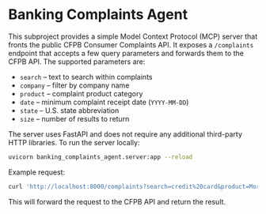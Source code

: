 # Banking Complaints Agent

This subproject provides a simple Model Context Protocol (MCP) server that
fronts the public CFPB Consumer Complaints API. It exposes a `/complaints`
endpoint that accepts a few query parameters and forwards them to the CFPB API.
The supported parameters are:

- `search` – text to search within complaints
- `company` – filter by company name
- `product` – complaint product category
- `date` – minimum complaint receipt date (`YYYY-MM-DD`)
- `state` – U.S. state abbreviation
- `size` – number of results to return

The server uses FastAPI and does not require any additional third-party HTTP
libraries. To run the server locally:

```bash
uvicorn banking_complaints_agent.server:app --reload
```

Example request:

```bash
curl 'http://localhost:8000/complaints?search=credit%20card&product=Mortgage&state=CA&date=2023-01-01&size=5'
```

This will forward the request to the CFPB API and return the result.

